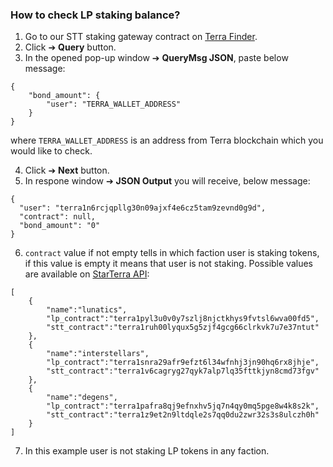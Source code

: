 ### How to check LP staking balance?
1. Go to our STT staking gateway contract on [Terra Finder](https://finder.terra.money/columbus-4/address/terra1q7tktp2e7e8qyxpsa3c5l8c7ruht6mw9wm07z0).
2. Click ➔ **Query** button.
3. In the opened pop-up window ➔ **QueryMsg JSON**, paste below message:

```
{
    "bond_amount": {
        "user": "TERRA_WALLET_ADDRESS"
    }
}
```

where `TERRA_WALLET_ADDRESS` is an address from Terra blockchain which you would like to check.

4. Click ➔ **Next** button.
5. In respone window ➔ **JSON Output** you will receive, below message:

```
{
  "user": "terra1n6rcjqpllg30n09ajxf4e6cz5tam9zevnd0g9d",
  "contract": null,
  "bond_amount": "0"
}
```

6. `contract` value if not empty tells in which faction user is staking tokens, if this value is empty it means that user is not staking. Possible values are available on [StarTerra API](https://api.starterra.io/factions):

```
[
    {
        "name":"lunatics",
        "lp_contract":"terra1pyl3u0v0y7szlj8njctkhys9fvtsl6wva00fd5",
        "stt_contract":"terra1ruh00lyqux5g5zjf4gcg66clrkvk7u7e37ntut"
    },
    {
        "name":"interstellars",
        "lp_contract":"terra1snra29afr9efzt6l34wfnhj3jn90hq6rx8jhje",
        "stt_contract":"terra1v6cagryg27qyk7alp7lq35fttkjyn8cmd73fgv"
    },
    {
        "name":"degens",
        "lp_contract":"terra1pafra8qj9efnxhv5jq7n4qy0mq5pge8w4k8s2k",
        "stt_contract":"terra1z9et2n9ltdqle2s7qq0du2zwr32s3s8ulczh0h"
    }
]
```

7. In this example user is not staking LP tokens in any faction.